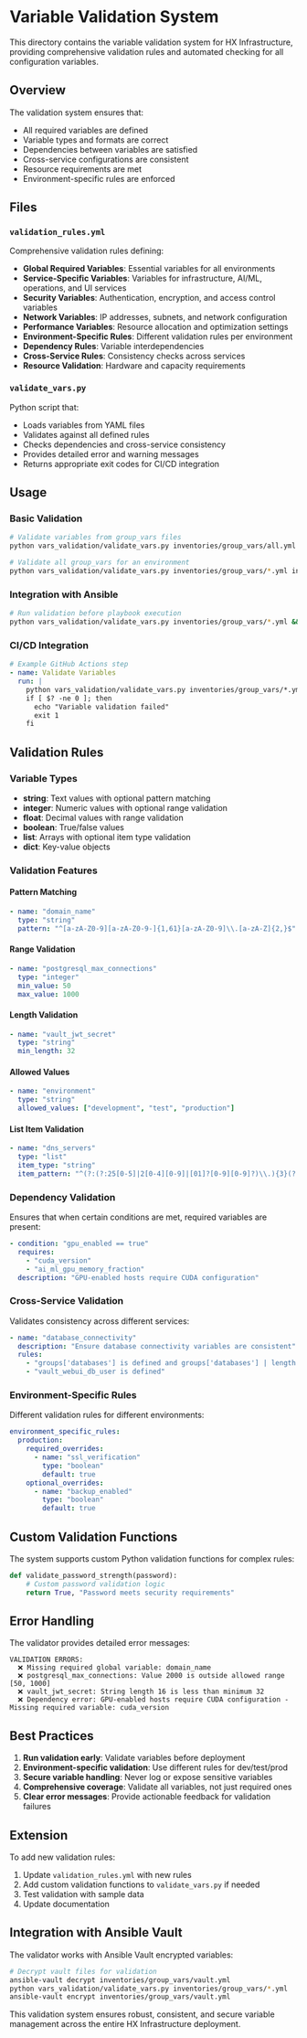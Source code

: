 
# Variable Validation System

This directory contains the variable validation system for HX Infrastructure, providing comprehensive validation rules and automated checking for all configuration variables.

## Overview

The validation system ensures that:
- All required variables are defined
- Variable types and formats are correct
- Dependencies between variables are satisfied
- Cross-service configurations are consistent
- Resource requirements are met
- Environment-specific rules are enforced

## Files

### `validation_rules.yml`
Comprehensive validation rules defining:
- **Global Required Variables**: Essential variables for all environments
- **Service-Specific Variables**: Variables for infrastructure, AI/ML, operations, and UI services
- **Security Variables**: Authentication, encryption, and access control variables
- **Network Variables**: IP addresses, subnets, and network configuration
- **Performance Variables**: Resource allocation and optimization settings
- **Environment-Specific Rules**: Different validation rules per environment
- **Dependency Rules**: Variable interdependencies
- **Cross-Service Rules**: Consistency checks across services
- **Resource Validation**: Hardware and capacity requirements

### `validate_vars.py`
Python script that:
- Loads variables from YAML files
- Validates against all defined rules
- Checks dependencies and cross-service consistency
- Provides detailed error and warning messages
- Returns appropriate exit codes for CI/CD integration

## Usage

### Basic Validation
```bash
# Validate variables from group_vars files
python vars_validation/validate_vars.py inventories/group_vars/all.yml inventories/group_vars/infrastructure.yml

# Validate all group_vars for an environment
python vars_validation/validate_vars.py inventories/group_vars/*.yml inventories/dev/group_vars/*.yml
```

### Integration with Ansible
```bash
# Run validation before playbook execution
python vars_validation/validate_vars.py inventories/group_vars/*.yml && ansible-playbook site.yml
```

### CI/CD Integration
```yaml
# Example GitHub Actions step
- name: Validate Variables
  run: |
    python vars_validation/validate_vars.py inventories/group_vars/*.yml
    if [ $? -ne 0 ]; then
      echo "Variable validation failed"
      exit 1
    fi
```

## Validation Rules

### Variable Types
- **string**: Text values with optional pattern matching
- **integer**: Numeric values with optional range validation
- **float**: Decimal values with range validation
- **boolean**: True/false values
- **list**: Arrays with optional item type validation
- **dict**: Key-value objects

### Validation Features

#### Pattern Matching
```yaml
- name: "domain_name"
  type: "string"
  pattern: "^[a-zA-Z0-9][a-zA-Z0-9-]{1,61}[a-zA-Z0-9]\\.[a-zA-Z]{2,}$"
```

#### Range Validation
```yaml
- name: "postgresql_max_connections"
  type: "integer"
  min_value: 50
  max_value: 1000
```

#### Length Validation
```yaml
- name: "vault_jwt_secret"
  type: "string"
  min_length: 32
```

#### Allowed Values
```yaml
- name: "environment"
  type: "string"
  allowed_values: ["development", "test", "production"]
```

#### List Item Validation
```yaml
- name: "dns_servers"
  type: "list"
  item_type: "string"
  item_pattern: "^(?:(?:25[0-5]|2[0-4][0-9]|[01]?[0-9][0-9]?)\\.){3}(?:25[0-5]|2[0-4][0-9]|[01]?[0-9][0-9]?)$"
```

### Dependency Validation
Ensures that when certain conditions are met, required variables are present:

```yaml
- condition: "gpu_enabled == true"
  requires:
    - "cuda_version"
    - "ai_ml_gpu_memory_fraction"
  description: "GPU-enabled hosts require CUDA configuration"
```

### Cross-Service Validation
Validates consistency across different services:

```yaml
- name: "database_connectivity"
  description: "Ensure database connectivity variables are consistent"
  rules:
    - "groups['databases'] is defined and groups['databases'] | length > 0"
    - "vault_webui_db_user is defined"
```

### Environment-Specific Rules
Different validation rules for different environments:

```yaml
environment_specific_rules:
  production:
    required_overrides:
      - name: "ssl_verification"
        type: "boolean"
        default: true
    optional_overrides:
      - name: "backup_enabled"
        type: "boolean"
        default: true
```

## Custom Validation Functions

The system supports custom Python validation functions for complex rules:

```python
def validate_password_strength(password):
    # Custom password validation logic
    return True, "Password meets security requirements"
```

## Error Handling

The validator provides detailed error messages:

```
VALIDATION ERRORS:
  ❌ Missing required global variable: domain_name
  ❌ postgresql_max_connections: Value 2000 is outside allowed range [50, 1000]
  ❌ vault_jwt_secret: String length 16 is less than minimum 32
  ❌ Dependency error: GPU-enabled hosts require CUDA configuration - Missing required variable: cuda_version
```

## Best Practices

1. **Run validation early**: Validate variables before deployment
2. **Environment-specific validation**: Use different rules for dev/test/prod
3. **Secure variable handling**: Never log or expose sensitive variables
4. **Comprehensive coverage**: Validate all variables, not just required ones
5. **Clear error messages**: Provide actionable feedback for validation failures

## Extension

To add new validation rules:

1. Update `validation_rules.yml` with new rules
2. Add custom validation functions to `validate_vars.py` if needed
3. Test validation with sample data
4. Update documentation

## Integration with Ansible Vault

The validator works with Ansible Vault encrypted variables:

```bash
# Decrypt vault files for validation
ansible-vault decrypt inventories/group_vars/vault.yml
python vars_validation/validate_vars.py inventories/group_vars/*.yml
ansible-vault encrypt inventories/group_vars/vault.yml
```

This validation system ensures robust, consistent, and secure variable management across the entire HX Infrastructure deployment.
